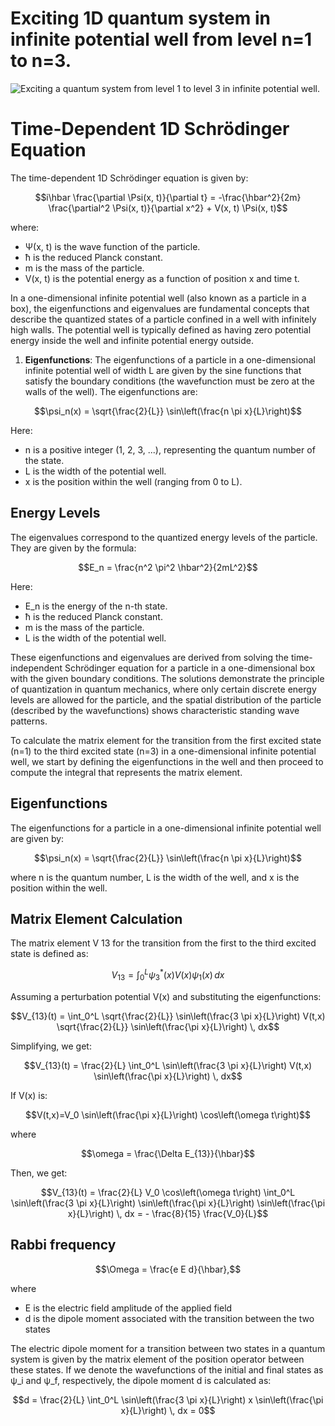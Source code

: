# Exciting 1D quantum system in infinite potential well from level n=1 to n=3.

![Exciting a quantum system from level 1 to level 3 in infinite potential well](schrodinger12T-6.gif).

# Time-Dependent 1D Schrödinger Equation

The time-dependent 1D Schrödinger equation is given by:

```math
i\hbar \frac{\partial \Psi(x, t)}{\partial t} = -\frac{\hbar^2}{2m} \frac{\partial^2 \Psi(x, t)}{\partial x^2} + V(x, t) \Psi(x, t)
```

where:
- Ψ(x, t) is the wave function of the particle.
- ħ is the reduced Planck constant.
- m is the mass of the particle.
- V(x, t) is the potential energy as a function of position x and time t.

In a one-dimensional infinite potential well (also known as a particle in a box), the eigenfunctions and eigenvalues are fundamental concepts that describe the quantized states of a particle confined in a well with infinitely high walls. The potential well is typically defined as having zero potential energy inside the well and infinite potential energy outside.

1. **Eigenfunctions**: 
   The eigenfunctions of a particle in a one-dimensional infinite potential well of width L are given by the sine functions that satisfy the boundary conditions (the wavefunction must be zero at the walls of the well). The eigenfunctions are:

```math
\psi_n(x) = \sqrt{\frac{2}{L}} \sin\left(\frac{n \pi x}{L}\right)
```
   
Here:

- n is a positive integer (1, 2, 3, ...), representing the quantum number of the state.
- L is the width of the potential well.
- x is the position within the well (ranging from 0 to L).

## Energy Levels
   The eigenvalues correspond to the quantized energy levels of the particle. They are given by the formula:

```math
E_n = \frac{n^2 \pi^2 \hbar^2}{2mL^2}
```

Here:

- E_n is the energy of the n-th state.
- ħ is the reduced Planck constant.
- m is the mass of the particle.
- L is the width of the potential well.

These eigenfunctions and eigenvalues are derived from solving the time-independent Schrödinger equation for a particle in a one-dimensional box with the given boundary conditions. The solutions demonstrate the principle of quantization in quantum mechanics, where only certain discrete energy levels are allowed for the particle, and the spatial distribution of the particle (described by the wavefunctions) shows characteristic standing wave patterns.

To calculate the matrix element for the transition from the first excited state (n=1) to the third excited state (n=3) in a one-dimensional infinite potential well, we start by defining the eigenfunctions in the well and then proceed to compute the integral that represents the matrix element.

## Eigenfunctions
The eigenfunctions for a particle in a one-dimensional infinite potential well are given by:

```math
\psi_n(x) = \sqrt{\frac{2}{L}} \sin\left(\frac{n \pi x}{L}\right)
```
   
where n is the quantum number, L is the width of the well, and x is the position within the well.

## Matrix Element Calculation
The matrix element V 13 for the transition from the first to the third excited state is defined as:

```math
V_{13} = \int_0^L \psi_3^*(x) V(x) \psi_1(x) \, dx
```

Assuming a perturbation potential V(x) and substituting the eigenfunctions:

```math
V_{13}(t) = \int_0^L \sqrt{\frac{2}{L}} \sin\left(\frac{3 \pi x}{L}\right) V(t,x) \sqrt{\frac{2}{L}} \sin\left(\frac{\pi x}{L}\right) \, dx
```

Simplifying, we get:

```math
V_{13}(t) = \frac{2}{L} \int_0^L \sin\left(\frac{3 \pi x}{L}\right) V(t,x) \sin\left(\frac{\pi x}{L}\right) \, dx
```

If V(x) is:

```math
V(t,x)=V_0 \sin\left(\frac{\pi x}{L}\right) \cos\left(\omega t\right)
```

where 
```math
\omega = \frac{\Delta E_{13}}{\hbar}
```

Then, we get:

```math
V_{13}(t) = \frac{2}{L} V_0 \cos\left(\omega t\right) \int_0^L \sin\left(\frac{3 \pi x}{L}\right) \sin\left(\frac{\pi x}{L}\right) \sin\left(\frac{\pi x}{L}\right) \, dx = - \frac{8}{15} \frac{V_0}{L}
```
## Rabbi frequency
```math
\Omega = \frac{e E d}{\hbar},
```
where 
 - E is the electric field amplitude of the applied field
 - d is the dipole moment associated with the transition between the two states

The electric dipole moment for a transition between two states in a quantum system is given by the matrix element of the position operator between these states. 
If we denote the wavefunctions of the initial and final states as ψ_i and ψ_f, respectively, the dipole moment d is calculated as:

```math
d = \frac{2}{L} \int_0^L \sin\left(\frac{3 \pi x}{L}\right) x \sin\left(\frac{\pi x}{L}\right) \, dx = 0
```
